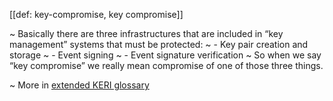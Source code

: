 [[def: key-compromise, key compromise]]

~ Basically there are three infrastructures that are included in “key management” systems that must be protected:
~ - Key pair creation and storage
~ - Event signing
~ - Event signature verification
~ So when we say “key compromise” we really mean compromise of one of those three things.

~ More in <a href="https://weboftrust.github.io/WOT-terms/docs/glossary/key-compromise">extended KERI glossary</a>
